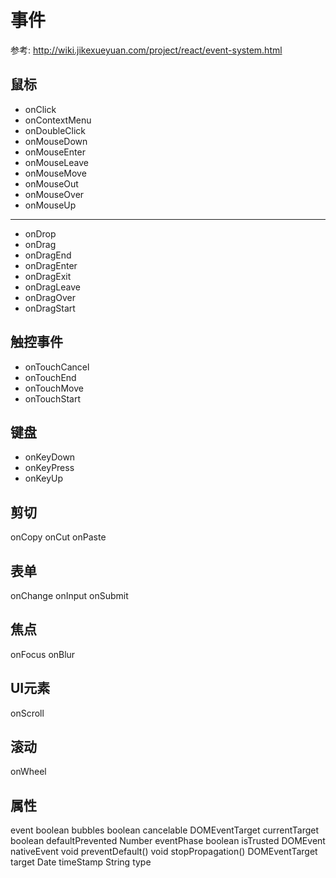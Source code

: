 # 事件
参考: http://wiki.jikexueyuan.com/project/react/event-system.html
## 鼠标
* onClick 
* onContextMenu 
* onDoubleClick
* onMouseDown 
* onMouseEnter 
* onMouseLeave
* onMouseMove 
* onMouseOut 
* onMouseOver 
* onMouseUp 
--------------
* onDrop
* onDrag 
* onDragEnd 
* onDragEnter 
* onDragExit
* onDragLeave 
* onDragOver 
* onDragStart 

## 触控事件
* onTouchCancel 
* onTouchEnd 
* onTouchMove 
* onTouchStart

## 键盘
* onKeyDown 
* onKeyPress 
* onKeyUp

## 剪切
onCopy 
onCut 
onPaste

## 表单
onChange 
onInput 
onSubmit

## 焦点
onFocus 
onBlur

## UI元素
onScroll

## 滚动
onWheel

## 属性
event
boolean bubbles
boolean cancelable
DOMEventTarget currentTarget
boolean defaultPrevented
Number eventPhase
boolean isTrusted
DOMEvent nativeEvent
void preventDefault()
void stopPropagation()
DOMEventTarget target
Date timeStamp
String type






